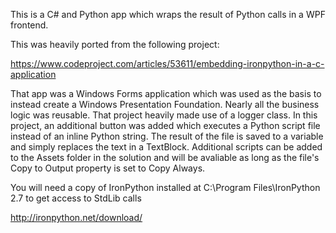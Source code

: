 This is a C# and Python app which wraps the result of Python calls in a WPF frontend. 


This was heavily ported from the following project:


https://www.codeproject.com/articles/53611/embedding-ironpython-in-a-c-application


That app was a Windows Forms application which was used as the basis to instead create a Windows Presentation Foundation. Nearly all the business logic was reusable. That project heavily made use of a logger class. In this project, an additional button was added which executes a Python script file instead of an inline Python string. The result of the file is saved to a variable and simply replaces the text in a TextBlock. Additional scripts can be added to the Assets folder in the solution and will be avaliable as long as the file's Copy to Output property is set to Copy Always.


You will need a copy of IronPython installed at C:\Program Files\IronPython 2.7 to get access to StdLib calls


http://ironpython.net/download/